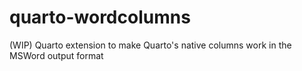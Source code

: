 # quarto-wordcolumns
(WIP) Quarto extension to make Quarto's native columns work in the MSWord output format
